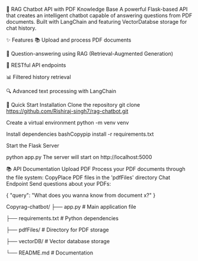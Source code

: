 🤖 RAG Chatbot API with PDF Knowledge Base
A powerful Flask-based API that creates an intelligent chatbot capable of answering questions from PDF documents. Built with LangChain and featuring VectorDatabse storage for chat history.

✨ Features
📚 Upload and process PDF documents

💬 Question-answering using RAG (Retrieval-Augmented Generation)

🚀 RESTful API endpoints

📊 Filtered history retrieval

🔍 Advanced text processing with LangChain

🚀 Quick Start
Installation
Clone the repository git clone https://github.com/Rishiraj-singh7/rag-chatbot.git

Create a virtual environment python -m venv venv

Install dependencies bashCopypip install -r requirements.txt

Start the Flask Server

python app.py
The server will start on http://localhost:5000

📚 API Documentation
Upload PDF Process your PDF documents through the file system: CopyPlace PDF files in the 'pdfFiles' directory Chat Endpoint Send questions about your PDFs:

{ "query": "What does you wanna know from document x?" }

Copyrag-chatbot/
├── app.py # Main application file

├── requirements.txt # Python dependencies

├── pdfFiles/ # Directory for PDF storage

├── vectorDB/ # Vector database storage

└── README.md # Documentation
